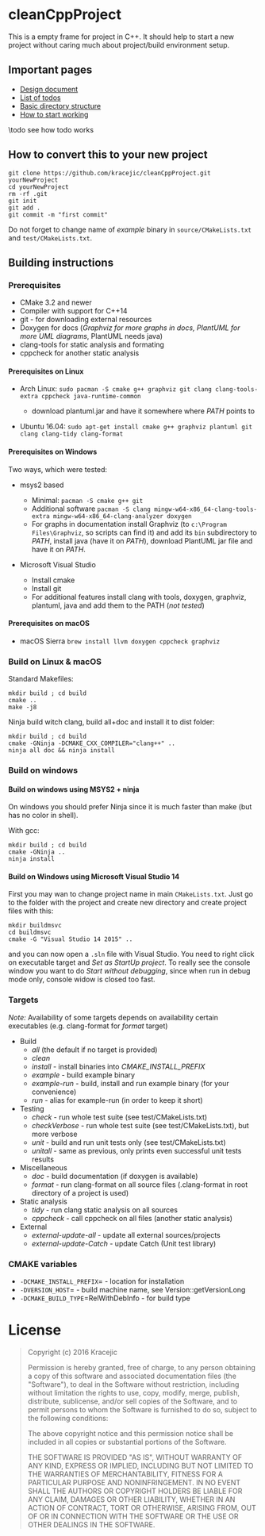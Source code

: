 # cleanCppProject

This is a empty frame for project in C++. It should help to start a new project without caring much about project/build environment setup.


## Important pages

* [Design document](doc/design.md)
* [List of todos](./todo.html)
* [Basic directory structure](doc/directoryStructure.md)
* [How to start working](doc/start_working.md)

\todo see how todo works

## How to convert this to your new project

~~~
git clone https://github.com/kracejic/cleanCppProject.git yourNewProject
cd yourNewProject
rm -rf .git
git init
git add .
git commit -m "first commit"
~~~

Do not forget to change name of *example* binary in `source/CMakeLists.txt` and `test/CMakeLists.txt`. 

## Building instructions

### Prerequisites

* CMake 3.2 and newer
* Compiler with support for C++14
* git - for downloading external resources
* Doxygen for docs (*Graphviz for more graphs in docs, PlantUML for more UML diagrams*, PlantUML needs java)
* clang-tools for static analysis and formating
* cppcheck for another static analysis

#### Prerequisites on Linux

* Arch Linux: `sudo pacman -S cmake g++ graphviz git clang clang-tools-extra cppcheck java-runtime-common`
    * download plantuml.jar and have it somewhere where *PATH* points to

* Ubuntu 16.04: `sudo apt-get install cmake g++ graphviz plantuml git clang clang-tidy clang-format`

#### Prerequisites on Windows

Two ways, which were tested:

* msys2 based
    * Minimal: `pacman -S cmake g++ git`
    * Additional software `pacman -S clang mingw-w64-x86_64-clang-tools-extra mingw-w64-x86_64-clang-analyzer doxygen`
    * For graphs in documentation install Graphviz (to `c:\Program Files\Graphviz`, so scripts can find it) and add its `bin` subdirectory to *PATH*, install java (have it on *PATH*), download PlantUML jar file and have it on *PATH*. 

* Microsoft Visual Studio
    * Install cmake
    * Install git
    * For additional features install clang with tools, doxygen, graphviz, plantuml, java and add them to the PATH (*not tested*)

#### Prerequisites on macOS

* macOS Sierra `brew install llvm doxygen cppcheck graphviz`

### Build on Linux & macOS

Standard Makefiles:
~~~
mkdir build ; cd build
cmake ..
make -j8
~~~


Ninja build witch clang, build all+doc and install it to dist folder:
~~~
mkdir build ; cd build
cmake -GNinja -DCMAKE_CXX_COMPILER="clang++" ..
ninja all doc && ninja install
~~~


### Build on windows

#### Build on windows using MSYS2 + ninja

On windows you should prefer Ninja since it is much faster than make (but has no color in shell).

With gcc:
~~~
mkdir build ; cd build
cmake -GNinja ..
ninja install
~~~


#### Build on Windows using Microsoft Visual Studio 14

First you may wan to change project name in main `CMakeLists.txt`. Just go to the folder with the project and create new directory and create project files with this:

~~~
mkdir buildmsvc
cd buildmsvc
cmake -G "Visual Studio 14 2015" ..
~~~

and you can now open a `.sln` file with Visual Studio. You need to right click on executable target and *Set as StartUp project*. To really see the console window you want to do *Start without debugging*, since when run in debug mode only, console widow is closed too fast.

### Targets

*Note:* Availability of some targets depends on availability certain executables (e.g. clang-format for *format* target)

* Build
    * *all* (the default if no target is provided)
    * *clean*
    * *install* - install binaries into *CMAKE_INSTALL_PREFIX*
    * *example* - build example binary
    * *example-run* - build, install and run example binary (for your convenience)
    * *run* - alias for example-run (in order to keep it short)
* Testing
    * *check* - run whole test suite (see test/CMakeLists.txt)
    * *checkVerbose* - run whole test suite (see test/CMakeLists.txt), but more verbose
    * *unit* - build and run unit tests only (see test/CMakeLists.txt)
    * *unitall* - same as previous, only prints even successful unit tests results
* Miscellaneous
    * *doc* - build documentation (if doxygen is available)
    * *format* - run clang-format on all source files (.clang-format in root directory of a project is used)
* Static analysis
    * *tidy* - run clang static analysis on all sources
    * *cppcheck* - call cppcheck on all files (another static analysis)
* External
    * *external-update-all* - update all external sources/projects
    * *external-update-Catch* - update Catch (Unit test library)


### CMAKE variables

* `-DCMAKE_INSTALL_PREFIX`= - location for installation
* `-DVERSION_HOST`= - build machine name, see Version::getVersionLong
* `-DCMAKE_BUILD_TYPE`=RelWithDebInfo - for build type




# License

> Copyright (c) 2016 Kracejic
>
> Permission is hereby granted, free of charge, to any person obtaining a copy of this software and associated documentation files (the "Software"), to deal in the Software without restriction, including without limitation the rights to use, copy, modify, merge, publish, distribute, sublicense, and/or sell copies of the Software, and to permit persons to whom the Software is furnished to do so, subject to the following conditions:
>
> The above copyright notice and this permission notice shall be included in all copies or substantial portions of the Software.
>
> THE SOFTWARE IS PROVIDED "AS IS", WITHOUT WARRANTY OF ANY KIND, EXPRESS OR IMPLIED, INCLUDING BUT NOT LIMITED TO THE WARRANTIES OF MERCHANTABILITY, FITNESS FOR A PARTICULAR PURPOSE AND NONINFRINGEMENT. IN NO EVENT SHALL THE AUTHORS OR COPYRIGHT HOLDERS BE LIABLE FOR ANY CLAIM, DAMAGES OR OTHER LIABILITY, WHETHER IN AN ACTION OF CONTRACT, TORT OR OTHERWISE, ARISING FROM, OUT OF OR IN CONNECTION WITH THE SOFTWARE OR THE USE OR OTHER DEALINGS IN THE SOFTWARE.
